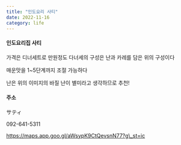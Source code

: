 ```yaml
---
title: "인도요리 사티"
date: 2022-11-16
category: life
---
```


#### 

#### 인도요리집 사티

가격은 디너세트로 만원정도 다너세의 구성은 난과 카레를 담은 위의 구성이다

매운맛을 1~5단계까지 조절 가능하다

난은 위의 이미지의 바질 난이 별미라고 생각하므로 추천!

#### 주소

サティ

092-641-5311

https://maps.app.goo.gl/aWsypK9CtQevsnN77?g\_st=ic

